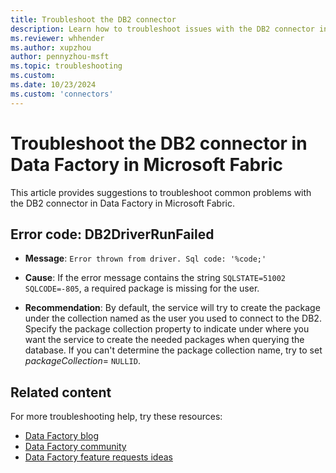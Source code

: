 ```yaml
---
title: Troubleshoot the DB2 connector
description: Learn how to troubleshoot issues with the DB2 connector in Data Factory in Microsoft Fabric.
ms.reviewer: whhender
ms.author: xupzhou
author: pennyzhou-msft
ms.topic: troubleshooting
ms.custom:
ms.date: 10/23/2024
ms.custom: 'connectors'
---
```


# Troubleshoot the DB2 connector in Data Factory in Microsoft Fabric

This article provides suggestions to troubleshoot common problems with the DB2 connector in Data Factory in Microsoft Fabric.

## Error code: DB2DriverRunFailed

- **Message**: `Error thrown from driver. Sql code: '%code;'`

- **Cause**: If the error message contains the string `SQLSTATE=51002 SQLCODE=-805`, a required package is missing for the user.

- **Recommendation**: By default, the service will try to create the package under the collection named as the user you used to connect to the DB2. Specify the package collection property to indicate under where you want the service to create the needed packages when querying the database. If you can't determine the package collection name, try to set _packageCollection_= `NULLID`.

## Related content

For more troubleshooting help, try these resources:

- [Data Factory blog](https://blog.fabric.microsoft.com/blog/category/data-factory)
- [Data Factory community](https://community.fabric.microsoft.com/t5/Data-Factory-preview-Community/ct-p/datafactory)
- [Data Factory feature requests ideas](https://ideas.fabric.microsoft.com/)
